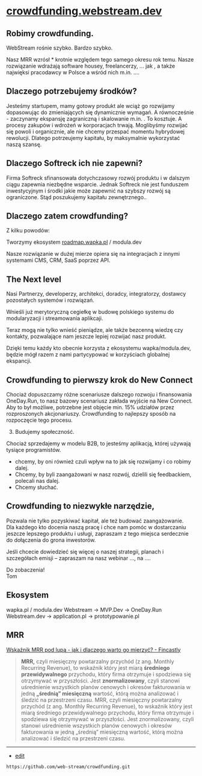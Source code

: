 # [crowdfunding.webstream.dev](https://crowdfunding.webstream.dev)

## Robimy crowdfunding.  

WebStream rośnie szybko. Bardzo szybko. 

Nasz MRR wzrósł * krotnie względem tego samego okresu rok temu. 
Nasze rozwiązanie wdrażają software housey, freelancerzy, ... jak , a także najwięksi pracodawcy w Polsce a wśród nich m.in. ....  

## Dlaczego potrzebujemy środków? 

Jesteśmy startupem, mamy gotowy produkt ale wciąż go rozwijamy dopasowując do zmieniających się dynamicznie wymagań. 
A równocześnie - zaczynamy ekspansję zagraniczną i skalowanie m.in. . To kosztuje. 
A procesy zakupów i wdrożeń w korporacjach trwają. 
Moglibyśmy rozwijać się powoli i organicznie, ale nie chcemy przespać momentu hybrydowej rewolucji. Dlatego potrzeujemy kapitału, by maksymalnie wykorzystać naszą szansę. 

## Dlaczego Softreck ich nie zapewni? 

Firma Softreck sfinansowała dotychczasowy rozwój produktu i w dalszym ciągu zapewnia niezbędne wsparcie. 
Jednak Softreck nie jest funduszem inwestycyjnym i środki jakie może zapewnić na szybszy rozwój są ograniczone.
Stąd poszukujemy kapitału zewnętrznego.. 

## Dlaczego zatem crowdfunding?  

Z kilku powodów: 

Tworzymy ekosystem  [roadmap.wapka.pl](https://roadmap.wapka.pl) / modula.dev


Nasze rozwiązanie w dużej mierze opiera się na integracjach z innymi systemami CMS, CRM, SaaS poprzez API.

## The Next level

Nasi Partnerzy, developerzy, architekci, doradcy, integratorzy, dostawcy pozostałych systemów i rozwiązań.  

Wnieśli już merytoryczną cegiełkę w budowę polskiego systemu do modularyzacji i streamowania aplikcaji.

Teraz mogą nie tylko wnieść pieniądze, ale także bezcenną wiedzę czy kontakty, pozwalające nam jeszcze lepiej rozwijać nasz produkt.

Dzięki temu każdy kto obecnie korzysta z ekosystemu wapka/modula.dev, będzie mógł razem z nami partycypować w korzyściach globalnej ekspancji.


## Crowdfunding to pierwszy krok do New Connect 

 Chociaż dopuszczamy różne scenariusze dalszego rozwoju i finansowania OneDay.Run, to nasz bazowy scenariusz zakłada wyjście na New Connect. Aby to był możliwe, potrzebne jest objęcie min. 15% udziałów przez rozproszonych akcjonariuszy. Crowdfunding to najlepszy sposób na rozpoczęcie tego procesu. 

 3. Budujemy społeczność.  

Chociaż sprzedajemy w modelu B2B, to jesteśmy aplikacją, której używają tysiące programistów. 
+ chcemy, by oni również czuli wpływ na to jak się rozwijamy i co robimy dalej. 
+ Chcemy, by byli zaangażowani w nasz rozwój, dzielili się feedbackiem, polecali nas dalej.  
+ Chcemy słuchać. 

## Crowdfunding to niezwykłe narzędzie, 

Pozwala nie tylko pozyskiwać kapitał, ale też budować zaangażowanie.  
Dla każdego kto docenia naszą pracę i chce nam pomóc w dostarczaniu jeszcze lepszego produktu i usługi, zapraszam z tego miejsca serdecznie do dołączenia do grona inwestorów. 

Jeśli chcecie dowiedzieć się więcej o naszej strategii, planach i szczegółach emisji – zapraszam na nasz webinar ..., na .... 

Do zobaczenia!  
Tom

## Ekosystem

wapka.pl / modula.dev
Webstream -> MVP.Dev -> OneDay.Run
Webstream.dev -> application.pl -> prototypowanie.pl 


## MRR
[Wskaźnik MRR pod lupą - jak i dlaczego warto go mierzyć? - Fincastly](https://fincastly.com/wskaznik-mrr/)

> **MRR,** czyli miesięczny powtarzalny przychód (z ang. Monthly Recurring Revenue), to wskaźnik który jest miarą **średniego przewidywalnego** przychodu, który firma otrzymuje i spodziewa się otrzymywać w przyszłości. Jest **znormalizowany**, czyli stanowi uśrednienie wszystkich planów cenowych i okresów fakturowania w jedną **„średnią” miesięczną** wartość, którą można analizować i śledzić na przestrzeni czasu.
MRR, czyli miesięczny powtarzalny przychód (z ang. Monthly Recurring Revenue), to wskaźnik który jest miarą średniego przewidywalnego przychodu, który firma otrzymuje i spodziewa się otrzymywać w przyszłości. Jest znormalizowany, czyli stanowi uśrednienie wszystkich planów cenowych i okresów fakturowania w jedną „średnią” miesięczną wartość, którą można analizować i śledzić na przestrzeni czasu.

---
+ [edit](https://github.com/web-stream/crowdfunding/edit/main/README.md)

```
https://github.com/web-stream/crowdfunding.git
```
